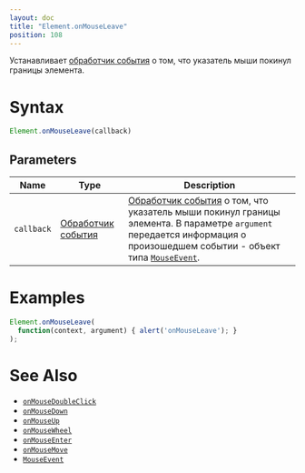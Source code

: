 ```yaml
---
layout: doc
title: "Element.onMouseLeave"
position: 108
---
```


Устанавливает [обработчик события](../../../Script/) о том, что указатель мыши покинул границы элемента.

# Syntax

```js
Element.onMouseLeave(callback)
```

## Parameters

|Name|Type|Description|
|----|----|-----------|
|`callback`|[Обработчик события](../../../Script/)|[Обработчик события](../../../Script/) о том, что указатель мыши покинул границы элемента. В параметре `argument` передается информация о произошедшем событии - объект типа [`MouseEvent`](../MouseEvent/).|

# Examples

```js
Element.onMouseLeave(
  function(context, argument) { alert('onMouseLeave'); }
);
```

# See Also

* [`onMouseDoubleClick`](Element.onMouseDoubleClick/)
* [`onMouseDown`](Element.onMouseDown/)
* [`onMouseUp`](Element.onMouseUp/)
* [`onMouseWheel`](Element.onMouseWheel/)
* [`onMouseEnter`](Element.onMouseEnter/)
* [`onMouseMove`](Element.onMouseMove/)
* [`MouseEvent`](../MouseEvent/)
